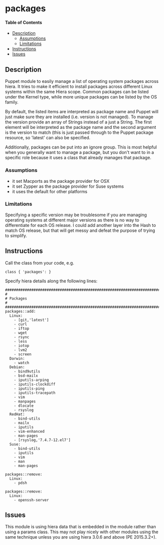 # packages

#### Table of Contents

<!-- vim-markdown-toc GFM -->

* [Description](#description)
  * [Assumptions](#assumptions)
  * [Limitations](#limitations)
* [Instructions](#instructions)
* [Issues](#issues)

<!-- vim-markdown-toc -->

## Description

Puppet module to easily manage a list of operating system packages across hiera.  It tries to make it efficient to install 
packages across different Linux systems within the same Hiera scope.  Common packages can be listed under the Kernel
type, while more unique packages can be listed by the OS family.

By default, the listed items are interpreted as package name and Puppet will just make sure they are installed (i.e. version is not managed).  To
manage the version provide an array of Strings instead of a just a String.  The first element will be interpreted as the package name and the second
argument is the version to match (this is just passed through to the Puppet package resource, so 'latest' can also be specified.

Additionally, packages can be put into an ignore group.  This is most helpful when you generally want to manage a package, but you don't want to in a specific role
because it uses a class that already manages that package.

### Assumptions

  * it set Macports as the package provider for OSX 
  * it set Zypper as the package provider for Suse systems 
  * it uses the default for other platforms

### Limitations
Specifying a specific version may be troublesome if you are managing operating systems at different major versions as there is no way to differentiate for each OS 
release. I could add another layer into the Hash to match OS release, but that will get messy and defeat the purpose of trying to simplify.


## Instructions
Call the class from your code, e.g. 

```
class { 'packages': }
```

Specify hiera details along the following lines:

```
################################################################################
#
# Packages
#
################################################################################
packages::add: 
  Linux:
    - [git,'latest']
    - curl
    - iftop
    - wget
    - rsync
    - less
    - iotop
    - lvm2
    - screen
  Darwin:
    - watch
  Debian:
    - bind9utils
    - bsd-mailx
    - iputils-arping
    - iputils-clockdiff
    - iputils-ping
    - iputils-tracepath
    - vim
    - manpages
    - dlocate
    - rsyslog
  RedHat:
    - bind-utils
    - mailx
    - iputils
    - vim-enhanced
    - man-pages
    - [rsyslog,'7.4.7-12.el7']
  Suse:
    - bind-utils
    - iputils
    - vim
    - man
    - man-pages

packages::remove:
  Linux:
    - pdsh

packages::remove:
  Linux:
    - openssh-server

```

## Issues
This module is using hiera data that is embedded in the module rather than using a params class.  This may not play nicely with other modules using the same technique unless you are using hiera 3.0.6 and above (PE 2015.3.2+).
